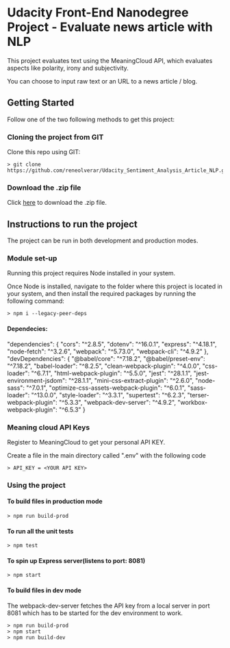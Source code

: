 # Udacity Front-End Nanodegree Project - Evaluate news article with NLP

This project evaluates text using the MeaningCloud API, which evaluates aspects like polarity, irony and subjectivity.

You can choose to input raw text or an URL to a news article / blog.

## Getting Started

Follow one of the two following methods to get this project:

### Cloning the project from GIT
Clone this repo using GIT:

```
> git clone https://github.com/reneolverar/Udacity_Sentiment_Analysis_Article_NLP.git

```

### Download the .zip file
Click [here](https://github.com/reneolverar/Udacity_Sentiment_Analysis_Article_NLP/archive/refs/heads/main.zip) to download the .zip file.

## Instructions to run the project

The project can be run in both development and production modes.

### Module set-up

Running this project requires Node installed in your system.

Once Node is installed, navigate to the folder where this project is located in your system, and then install the required packages by running the following command:

```
> npm i --legacy-peer-deps

```

#### Dependecies:

"dependencies": {
    "cors": "^2.8.5",
    "dotenv": "^16.0.1",
    "express": "^4.18.1",
    "node-fetch": "^3.2.6",
    "webpack": "^5.73.0",
    "webpack-cli": "^4.9.2"
  },
  "devDependencies": {
    "@babel/core": "^7.18.2",
    "@babel/preset-env": "^7.18.2",
    "babel-loader": "^8.2.5",
    "clean-webpack-plugin": "^4.0.0",
    "css-loader": "^6.7.1",
    "html-webpack-plugin": "^5.5.0",
    "jest": "^28.1.1",
    "jest-environment-jsdom": "^28.1.1",
    "mini-css-extract-plugin": "^2.6.0",
    "node-sass": "^7.0.1",
    "optimize-css-assets-webpack-plugin": "^6.0.1",
    "sass-loader": "^13.0.0",
    "style-loader": "^3.3.1",
    "supertest": "^6.2.3",
    "terser-webpack-plugin": "^5.3.3",
    "webpack-dev-server": "^4.9.2",
    "workbox-webpack-plugin": "^6.5.3"
  }

### Meaning cloud API Keys

Register to MeaningCloud to get your personal API KEY.

Create a file in the main directory called ".env" with the following code

```
> API_KEY = <YOUR API KEY>

```

### Using the project

#### To build files in production mode
```
> npm run build-prod

```

#### To run all the unit tests
```
> npm test

```

#### To spin up Express server(listens to port: 8081)
```
> npm start

```

#### To build files in dev mode

The webpack-dev-server fetches the API key from a local server in port 8081 which has to be started for the dev environment to work.

```
> npm run build-prod
> npm start
> npm run build-dev

```